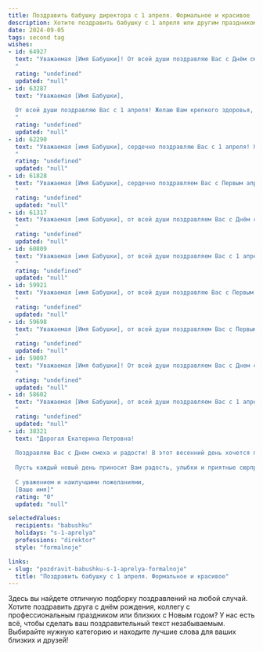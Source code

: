 ```yaml
---
title: Поздравить бабушку директора с 1 апреля. Формальное и красивое
description: Хотите поздравить бабушку с 1 апреля или другим праздником? Наш ИИ создаст незабываемое поздравление, а вы обязательно выделитесь среди других.  
date: 2024-09-05
tags: second tag
wishes:
- id: 64927
  text: "Уважаемая [Имя Бабушки]! От всей души поздравляю Вас с Днём смеха! Желаю Вам неиссякаемой энергии, оптимизма и море улыбок! Пусть этот день наполнится радостью, юмором и незабываемыми моментами. Пусть в Вашей жизни всегда царит любовь, доброта, и пусть Ваш директорский талант приносит Вам заслуженное уважение и успех. С праздником!
  "
  rating: "undefined"
  updated: "null"
- id: 63287
  text: "Уважаемая [Имя Бабушки],
  
  От всей души поздравляю Вас с 1 апреля! Желаю Вам крепкого здоровья,  радости, оптимизма  и  новых профессиональных успехов в Вашей  должности  директора. Пусть этот день принесет Вам много приятных моментов и  улыбок.
  "
  rating: "undefined"
  updated: "null"
- id: 62290
  text: "Уважаемая [имя Бабушки], сердечно поздравляю Вас с 1 апреля! Желаю Вам крепкого здоровья, оптимизма, вдохновения и новых профессиональных успехов на посту директора. Пусть этот день принесет только радость и улыбки, а Ваше лидерство и мудрость продолжают вдохновлять всех вокруг!
  "
  rating: "undefined"
  updated: "null"
- id: 61828
  text: "Уважаемая [Имя Бабушки], сердечно поздравляем Вас с Первым апреля! Желаем Вам крепкого здоровья, бодрости духа и неизменного оптимизма. Пусть этот день принесет Вам радость, улыбки и приятные сюрпризы.  От всей души желаем Вам успехов в Вашей ответственной должности Директора и  благополучия во всех начинаниях!
  "
  rating: "undefined"
  updated: "null"
- id: 61317
  text: "Уважаемая [имя Бабушки], от всей души поздравляем Вас с Днём смеха! Желаем Вам  радостных моментов, душевного тепла и всегда молодого, оптимистичного настроя! Пусть все невзгоды останутся в прошлом, а Ваше яркое и успешное руководство в должности Директора вдохновляет коллег и приносит Вам удовлетворение!
  "
  rating: "undefined"
  updated: "null"
- id: 60809
  text: "Уважаемая [имя Бабушки], от всей души поздравляем Вас с 1 апреля! Желаем Вам крепкого здоровья, неиссякаемой энергии и оптимизма, чтобы каждый день был наполнен радостью и вдохновением. Пусть Ваш профессиональный путь, как директора, будет успешным и плодотворным, принося удовлетворение и признание. С праздником!
  "
  rating: "undefined"
  updated: "null"
- id: 59921
  text: "Уважаемая [имя Бабушки], от всей души поздравляю Вас с Первым апреля! Желаю Вам крепкого здоровья,  неиссякаемой энергии и  новых профессиональных высот в должности директора. Пусть этот день принесет Вам  радость,  улыбки и  приятные сюрпризы.
  "
  rating: "undefined"
  updated: "null"
- id: 59698
  text: "Уважаемая [Имя Бабушки], от всей души поздравляем Вас с Первым апреля! Желаем Вам весеннего настроения, крепкого здоровья и успехов в Вашей ответственной роли директора. Пусть этот день принесет Вам радость и новые возможности.
  "
  rating: "undefined"
  updated: "null"
- id: 59097
  text: "Уважаемая [Имя бабушки]! От всей души поздравляем Вас с Днем смеха! Желаем Вам крепкого здоровья, оптимизма и  веселья,  пусть каждый день Вашей жизни будет наполнен радостью и счастьем!
  "
  rating: "undefined"
  updated: "null"
- id: 58602
  text: "Уважаемая [Имя Бабушки], от всей души поздравляем Вас с 1 апреля! Желаем Вам крепкого здоровья, оптимизма, неиссякаемой энергии и успехов в Вашей ответственной работе на посту директора. Пусть этот день принесет Вам радость, улыбки и только приятные новости.
  "
  rating: "undefined"
  updated: "null"
- id: 38321
  text: "Дорогая Екатерина Петровна!
  
  Поздравляю Вас с Днем смеха и радости! В этот весенний день хочется пожелать Вам неиссякаемого источника вдохновения и оптимизма, которые Вы щедро делите с окружающими. Ваш профессионализм и мудрость в должности директора становятся залогом успеха не только в работе, но и в жизни.
  
  Пусть каждый новый день приносит Вам радость, улыбки и приятные сюрпризы. Желаю здоровья, благополучия и гармонии во всех делах.
  
  С уважением и наилучшими пожеланиями,
  [Ваше имя]"
  rating: "0"
  updated: "null"

selectedValues:
  recipients: "babushku"
  holidays: "s-1-aprelya"
  professions: "direktor"
  style: "formalnoje"

links:
- slug: "pozdravit-babushku-s-1-aprelya-formalnoje"
  title: "Поздравить бабушку с 1 апреля. Формальное и красивое"
---
```


Здесь вы найдете отличную подборку поздравлений на любой случай. 
Хотите поздравить друга с днём рождения, коллегу с профессиональным праздником или близких с Новым годом? У нас есть всё, чтобы сделать ваш поздравительный текст незабываемым. Выбирайте нужную категорию и находите лучшие слова для ваших близких и друзей!
